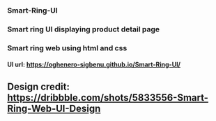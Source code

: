 ### Smart-Ring-UI
### Smart ring UI displaying product detail page
### Smart ring web using html and css
#### UI url: https://oghenero-sigbenu.github.io/Smart-Ring-UI/
## Design credit: https://dribbble.com/shots/5833556-Smart-Ring-Web-UI-Design
